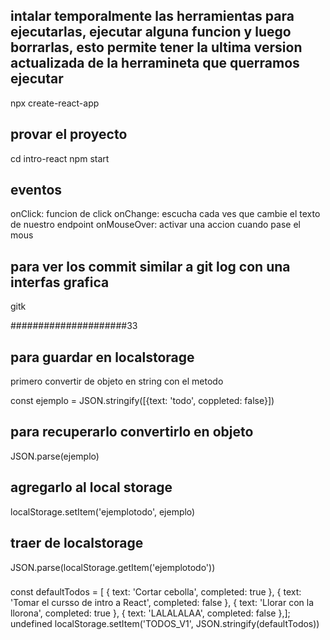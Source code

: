 ## intalar temporalmente las herramientas para ejecutarlas, ejecutar alguna funcion y luego borrarlas, esto permite tener la ultima version actualizada de la herramineta que querramos ejecutar
 npx create-react-app <nameCarpeta>
## provar el proyecto
 cd intro-react
 npm start

 ## eventos
 onClick: funcion de click
 onChange: escucha cada ves que cambie el texto de nuestro endpoint
 onMouseOver: activar una accion cuando pase el mous

 ## para ver los commit similar a git log con una interfas grafica
 gitk


 #####################33
 ## para guardar en localstorage 
 primero convertir de objeto en string con el metodo 

const ejemplo = JSON.stringify([{text: 'todo', coppleted: false}])

## para recuperarlo convertirlo en objeto

JSON.parse(ejemplo)

## agregarlo al local storage

localStorage.setItem('ejemplotodo', ejemplo)

## traer de localstorage

JSON.parse(localStorage.getItem('ejemplotodo'))


###
const defaultTodos = [
  { text: 'Cortar cebolla', completed: true },
  { text: 'Tomar el cursso de intro a React', completed: false },
  { text: 'Llorar con la llorona', completed: true },
  { text: 'LALALALAA', completed: false },]; 
undefined
localStorage.setItem('TODOS_V1', JSON.stringify(defaultTodos))